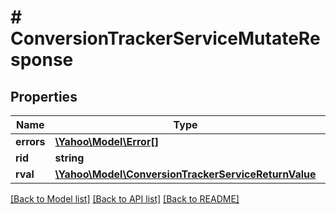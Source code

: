 # # ConversionTrackerServiceMutateResponse

## Properties

Name | Type | Description | Notes
------------ | ------------- | ------------- | -------------
**errors** | [**\Yahoo\Model\Error[]**](Error.md) |  | [optional] 
**rid** | **string** |  | [optional] 
**rval** | [**\Yahoo\Model\ConversionTrackerServiceReturnValue**](ConversionTrackerServiceReturnValue.md) |  | [optional] 

[[Back to Model list]](../../README.md#documentation-for-models) [[Back to API list]](../../README.md#documentation-for-api-endpoints) [[Back to README]](../../README.md)


